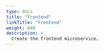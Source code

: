 ```yaml
---
type: docs
title: "Frontend"
linkTitle: "Frontend"
weight: 040
description: >
  Create the frontend microservice.
---
```


